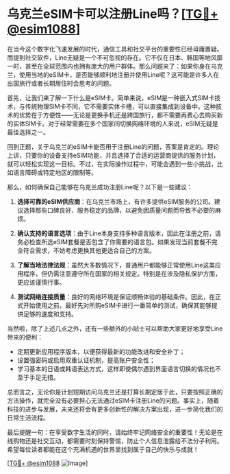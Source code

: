 # 乌克兰eSIM卡可以注册Line吗？[[TG💪+ @esim1088](https://t.me/s/esim1088)]

在当今这个数字化飞速发展的时代，通信工具和社交平台的重要性已经毋庸置疑。而提到社交软件，Line无疑是一个不可忽视的存在。它不仅在日本、韩国等地风靡一时，甚至在全球范围内也拥有庞大的用户群体。那么问题来了：如果你身在乌克兰，使用当地的eSIM卡，是否能够顺利地注册并使用Line呢？这可能是许多人在出国旅行或者长期居住时会思考的问题。

首先，让我们来了解一下什么是eSIM卡。简单来说，eSIM是一种嵌入式SIM卡技术，与传统物理SIM卡不同，它不需要实体卡槽，可以直接集成到设备中。这种技术的优势在于方便性——无论是更换手机还是跨国旅行，都不需要再费心去购买新的实体SIM卡。对于经常需要在多个国家间切换网络环境的人来说，eSIM无疑是最佳选择之一。

回到正题，关于乌克兰的eSIM卡能否用于注册Line的问题，答案是肯定的。理论上讲，只要你的设备支持eSIM功能，并且选择了合适的运营商提供的服务计划，就可以轻松实现这一目标。不过，在实际操作过程中，可能会遇到一些小挑战，比如语言障碍或特定地区的限制等。

那么，如何确保自己能够在乌克兰成功注册Line呢？以下是一些建议：

1. **选择可靠的eSIM供应商**：在乌克兰市场上，有许多提供eSIM服务的公司。建议选择那些口碑良好、服务稳定的品牌，以避免因质量问题而导致不必要的麻烦。
   
2. **确认支持的语言选项**：由于Line本身支持多种语言版本，因此在注册之前，请务必检查所选eSIM套餐是否包含了你需要的语言包。如果发现当前套餐不完全符合需求，不妨考虑更换其他更适合自己的方案。

3. **了解当地法律法规**：虽然大多数情况下，普通用户都能够正常使用Line这类应用程序，但仍需注意遵守所在国家的相关规定。特别是在涉及隐私保护方面，更应该谨慎行事。

4. **测试网络连接质量**：良好的网络环境是保证顺畅体验的基础条件。因此，在正式开始使用之前，最好先对所购eSIM卡进行一番简单的测试，确保其能够提供足够的速度和支持。

当然啦，除了上述几点之外，还有一些额外的小贴士可以帮助大家更好地享受Line带来的便利：

- 定期更新应用程序版本，以便获得最新的功能改进和安全补丁；
- 设置强密码或启用双重认证机制，提高账户安全性；
- 学习基本的日语或韩语表达方式，这样即使偶尔遇到界面语言切换的情况也不至于手足无措。

总而言之，无论你是计划短期访问乌克兰还是打算长期定居于此，只要按照正确的方法操作，就完全没有必要担心无法通过eSIM卡注册Line的问题。事实上，随着科技的进步与发展，未来还将会有更多创新性的解决方案出现，进一步简化我们的日常生活流程。

最后提醒一句：在享受数字生活的同时，请始终牢记网络安全的重要性！无论是在线购物还是社交互动，都需要时刻保持警惕，防止个人信息泄露给不法分子利用。希望每位读者都能在这个充满机遇的世界里找到属于自己的快乐与成就！

[[TG💪+ @esim1088](https://t.me/s/esim1088) ![Image](https://i.postimg.cc/4NQfJmqS/Snipaste-2025-05-13-00-14-12.png)]